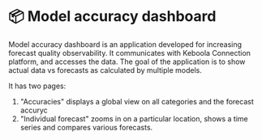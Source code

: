 # 📦 Model accuracy dashboard 

Model accuracy dashboard is an application developed for increasing forecast quality observability.
It communicates with Keboola Connection platform, and accesses the data. The goal of the application
is to show actual data vs forecasts as calculated by multiple models. 

It has two pages:
1. "Accuracies" displays a global view on all categories and the forecast accuryc
2. "Individual forecast" zooms in on a particular location, shows a time series and compares various forecasts.

